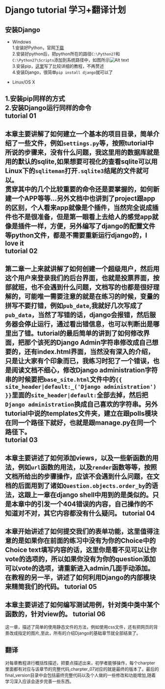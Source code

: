 Django tutorial 学习+翻译计划
===========================

安装Django  
---------------------------
* Windows  
1.安装好Python，官网[下载](https://www.python.org/downloads/)  
2.安装好python后，把python所在的路径`C:\Python27`和`C:\Python27\Scripts`添加到系统路径中，如图所示![Alt text](https://raw.githubusercontent.com/tolerious/django/master/resource/system_path.jpg)  
3.安装pip，[这里](http://pip.readthedocs.org/en/latest/installing.html)写了比较详细的教程，不再赘述  
4.安装Django，很简单`pip install django`就可以了  

* Linux/OS X  

1.安装pip同样的方式  
2.安装Django运行同样的命令  
tutorial 01  
---------------------------  
本章主要讲解了如何建立一个基本的项目目录，简单介绍了一些文件，例如`settings.py`等，按照tutorial中所说的步骤来，没有什么问题，我这里用的数据库就是用的默认的sqlite,如果想要可视化的查看sqlite可以用Linux下的`sqliteman`打开`.sqlite3`结尾的文件就可以。  
贯穿其中的几个比较重要的命令还是要掌握的，如何新建一个APP等等...另外文档中也讲到了project跟app的区别，个人看来app就像是个插件，当然完全说成插件也不是很准备，但是第一眼看上去给人的感觉app就像是插件一样，方便，另外编写了django的配置文件等python文件，都是不需要重新运行django的，I love it  
tutorial 02  
---------------------------
第二章一上来就讲解了如何创建一个超级用户，然后用这个用户来登录我们的后台界面，也就是投票界面，按部就班，也不会遇到什么问题，文档写的也都是很好理解的，可能唯一需要注意的就是在练习的时候，变量的拼写不要打错，例如`pub_date`,我就好几次写成了`pub_data`，当然了写错的话，django会报错，然后服务器会停止运行，通过看出错信息，也可以判断出是哪里出了错。tutorial的最后简单的讲到了如何修改界面，把那个该死的Django Admin字符串修改成自己想要的，还有index.html界面，当然没有深入的介绍，只是让大家有个印象而已，我练习时犯了一个错误，也是阅读文档不细心，修改Django administration字符串的时候要把`base_site.html`文件中的`{{ site_header|default:_('Django administration') }}`里面的`site_header|default:`全部去掉，然后把`Django administration`换成自己喜欢的字符串。另外tutorial中说的templates文件夹，建立在跟polls模块在同一个路径下就好，也就是跟manage.py在同一个路径下。  
tutorial 03
---------------------------
本章主要讲述了如何添加views，以及一些新函数的用法，例如`url`函数的用法，以及`render`函数等等，按照文档所给出的步骤操作，应该不会遇到什么问题，在文档的后面用到了诸如`Question.objects.order_by`的语法，这跟上一章在django shell中用到的是类似的。只是本章中的引发一个404错误的内容，自己操作的不知道对不对，其它内容都没有什么疑问。
tutorial 04
---------------------------  
本章开始讲述了如何提交我们的表单功能，这里值得注意的是如果你在前面的练习中没有为你的Choice中的Choice text填写内容的话，这里你是看不见可以让你vote的选项的，所以如果你没有为你的question添加可以vote的选项，请重新进入admin几面手动添加。在教程的另一半，讲述了如何利用Django的内部模块来精简我们的代码。
tutorial 05
---------------------------  
本章主要讲述了如何编写测试用例，针对类中类中某个函数的，针对view的。
tutorial 06
---------------------------  
这一章，描述了简单的使用静态文件的方法，例如使用css文件，还有把网页的背景改成指定的图片,至此，所有的介绍Django的基础章节就全部结束了。

翻译  
---------------------------  
对每章教程进行概括性描述，把要点描述出来，初学者能够操作，每个charpter里面都有对应与该章节的完整代码,charpter_07对应的就是最终的版本了。最后的final_version目录中会包括最终完整代码以及个人做的一些修改和功能增加,随着学习深入应该会逐步完善一些东西。  

